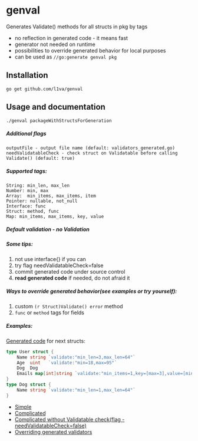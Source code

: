 # genval
Generates Validate() methods for all structs in pkg by tags
- no reflection in generated code - it means fast  
- generator not needed on runtime
- possibilities to override generated behavior for local purposes
- can be used as `//go:generate genval pkg` 

Installation
------------
    go get github.com/l1va/genval

Usage and documentation
------
    ./genval packageWithStructsForGeneration
##### Additional flags
    outputFile - output file name (default: validators_generated.go)
    needValidatableCheck - check struct on Validatable before calling Validate() (default: true)

##### Supported tags:
    String: min_len, max_len
    Number: min, max
    Array:  min_items, max_items, item
    Pointer: nullable, not_null
    Interface: func
    Struct: method, func
    Map: min_items, max_items, key, value

##### Default validation - no Validation    

##### Some tips:
1. not use interface{} if you can
2. try flag needValidatableCheck=false 
3. commit generated code under source control
4. **read generated code** if needed, do not afraid it

##### Ways to override generated behavior(see examples or try yourself): 
1. custom `(r Struct)Validate() error` method
2. `func` or `method` tags for fields

##### Examples:
[Generated code](https://github.com/l1va/genval/blob/master/examples/simple/validators_generated.go) for next structs:
```go
type User struct {
    Name string `validate:"min_len=3,max_len=64"`
    Age  uint   `validate:"min=18,max=95"`
    Dog  Dog
    Emails map[int]string `validate:"min_items=1,key=[max=3],value=[min_len=5]"`
}
type Dog struct {
    Name string `validate:"min_len=1,max_len=64"`
}
```

- [Simple](https://github.com/l1va/genval/tree/master/examples/simple)
- [Complicated](https://github.com/l1va/genval/tree/master/examples/complicated)
- [Complicated without Validatable check(flag -needValidatableCheck=false)](https://github.com/l1va/genval/tree/master/examples/complicated_without_check)
- [Overriding generated validators](https://github.com/l1va/genval/tree/master/examples/overriding)
